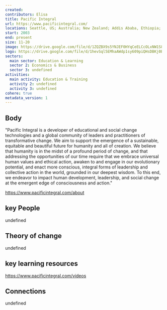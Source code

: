 ```yaml
---
created:
contributors: Elisa
title: Pacific Integral
url: https://www.pacificintegral.com/
locations: Seattle, US; Australia; New Zealand; Addis Ababa, Ethiopia; global
start: 2003
end: present
size: 11-20
image: https://drive.google.com/file/d/1ZQZBX9s5YNJEF0HYqCeELCcOLxNW1S84/view?usp=drive_link
logo: https://drive.google.com/file/d/1hevSql5EMhaAWdp1sy609piQHsDBKj0B/view?usp=drive_link
sectors:
  main sector: Education & Learning
  sector 2: Economics & Business
  sector 3: undefined
activities: 
  main activity: Education & Training
  activity 2: undefined
  activity 3: undefined
cohere: true
metadata_version: 1
---
```



## Body

"Pacific Integral is a developer of educational and social change technologies and a global community of leaders and practitioners of transformative change. We aim to support the emergence of a sustainable, equitable and beautiful future for humanity and all of creation. We believe that humanity is in the midst of a profound period of change, and that addressing the opportunities of our time require that we embrace universal human values and ethical action, awaken to and engage in our evolutionary potential, and enact more conscious, integral forms of leadership and collective action in the world, grounded in our deepest wisdom. To this end, we endeavor to impact human development, leadership, and social change at the emergent edge of consciousness and action."

https://www.pacificintegral.com/about

## key People

undefined

## Theory of change

undefined

## key learning resources

https://www.pacificintegral.com/videos

## Connections

undefined

